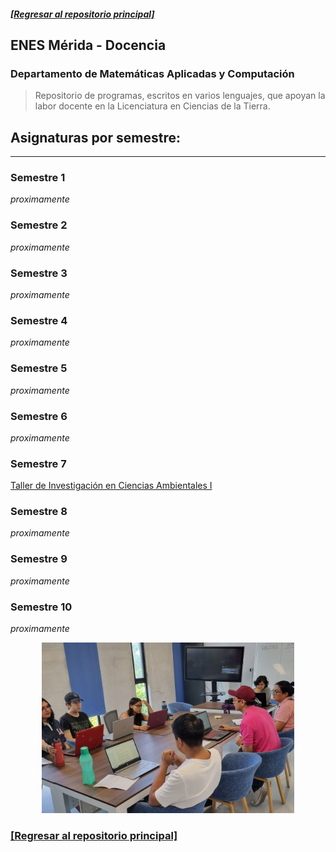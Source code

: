 ##### [**[Regresar al repositorio principal]**](https://github.com/ENES-Merida)
## ENES Mérida - Docencia
### Departamento de Matemáticas Aplicadas y Computación
> Repositorio de programas, escritos en varios lenguajes, que apoyan la labor docente en la Licenciatura en Ciencias de la Tierra.

## Asignaturas por semestre:
---
### Semestre 1
*proximamente*
### Semestre 2
*proximamente*
### Semestre 3
*proximamente*
### Semestre 4
*proximamente*
### Semestre 5
*proximamente*
### Semestre 6
*proximamente*
### Semestre 7
[Taller de Investigación en Ciencias Ambientales I](https://github.com/ENES-Merida/taller-de-investigacion-en-ciencias-ambientales-I?tab=readme-ov-file)
### Semestre 8
*proximamente*
### Semestre 9
*proximamente*
### Semestre 10
*proximamente*

<div style="text-align: center;">
    <img src="imagenes/docencia.jpg" alt="Banner curso" style="width:80%">
</div>

### [**[Regresar al repositorio principal]**](https://github.com/ENES-Merida)
